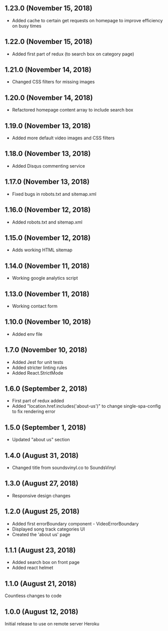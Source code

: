 ## 1.23.0 (November 15, 2018)

* Added cache to certain get requests on homepage to improve efficiency on busy times

## 1.22.0 (November 15, 2018)

* Added first part of redux (to search box on category page)

## 1.21.0 (November 14, 2018)

* Changed CSS filters for missing images

## 1.20.0 (November 14, 2018)

* Refactored homepage content array to include search box

## 1.19.0 (November 13, 2018)

* Added more default video images and CSS filters

## 1.18.0 (November 13, 2018)

* Added Disqus commenting service

## 1.17.0 (November 13, 2018)

* Fixed bugs in robots.txt and sitemap.xml

## 1.16.0 (November 12, 2018)

* Added robots.txt and sitemap.xml

## 1.15.0 (November 12, 2018)

* Adds working HTML sitemap

## 1.14.0 (November 11, 2018)

* Working google analytics script

## 1.13.0 (November 11, 2018)

* Working contact form

## 1.10.0 (November 10, 2018)

* Added env file

## 1.7.0 (November 10, 2018)

* Added Jest for unit tests
* Added stricter linting rules
* Added React.StrictMode  

## 1.6.0 (September 2, 2018)

* First part of redux added
* Added "location.href.includes('about-us')" to change single-spa-config to fix rendering error

## 1.5.0 (September 1, 2018)

* Updated "about us" section

## 1.4.0 (August 31, 2018)

* Changed title from soundsvinyl.co to SoundsVinyl

## 1.3.0 (August 27, 2018)

* Responsive design changes

## 1.2.0 (August 25, 2018)

* Added first errorBoundary component - VideoErrorBoundary
* Displayed song track categories UI
* Created the 'about us' page

## 1.1.1 (August 23, 2018)

* Added search box on front page
* Added react helmet

## 1.1.0 (August 21, 2018)

Countless changes to code

## 1.0.0 (August 12, 2018)

Initial release to use on remote server Heroku
